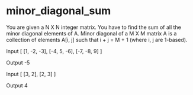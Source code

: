 # minor_diagonal_sum

You are given a N X N integer matrix. You have to find the sum of all the minor diagonal elements of A.
Minor diagonal of a M X M matrix A is a collection of elements A[i, j] such that i + j = M + 1 (where i, j are 1-based).

Input
[  [1, -2, -3],
   [-4, 5, -6],
   [-7, -8, 9]  ]

Output
-5

Input
[  [3, 2],
   [2, 3]  ]

Output
4
